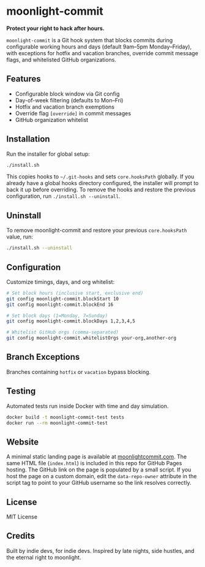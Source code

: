# moonlight-commit

**Protect your right to hack after hours.**

`moonlight-commit` is a Git hook system that blocks commits during configurable working hours and days (default 9am–5pm Monday–Friday), with exceptions for hotfix and vacation branches, override commit message flags, and whitelisted GitHub organizations.

## Features

- Configurable block window via Git config
- Day-of-week filtering (defaults to Mon–Fri)
- Hotfix and vacation branch exemptions
- Override flag `[override]` in commit messages
- GitHub organization whitelist

## Installation

Run the installer for global setup:

```bash
./install.sh
```

This copies hooks to `~/.git-hooks` and sets `core.hooksPath` globally. If you already
have a global hooks directory configured, the installer will prompt to back it up
before overriding. To remove the hooks and restore the previous configuration, run
`./install.sh --uninstall`.

## Uninstall

To remove moonlight-commit and restore your previous `core.hooksPath` value, run:

```bash
./install.sh --uninstall
```

## Configuration

Customize timings, days, and org whitelist:

```bash
# Set block hours (inclusive start, exclusive end)
git config moonlight-commit.blockStart 10
git config moonlight-commit.blockEnd 16

# Set block days (1=Monday, 7=Sunday)
git config moonlight-commit.blockDays 1,2,3,4,5

# Whitelist GitHub orgs (comma-separated)
git config moonlight-commit.whitelistOrgs your-org,another-org
```

## Branch Exceptions

Branches containing `hotfix` or `vacation` bypass blocking.

## Testing

Automated tests run inside Docker with time and day simulation.

```bash
docker build -t moonlight-commit-test tests
docker run --rm moonlight-commit-test
```

## Website

A minimal static landing page is available at [moonlightcommit.com](https://moonlightcommit.com). The same HTML file (`index.html`) is included in this repo for GitHub Pages hosting. The GitHub link on the page is populated by a small script. If you host the page on a custom domain, edit the `data-repo-owner` attribute in the script tag to point to your GitHub username so the link resolves correctly.

## License

MIT License

## Credits

Built by indie devs, for indie devs. Inspired by late nights, side hustles, and the eternal right to moonlight.
